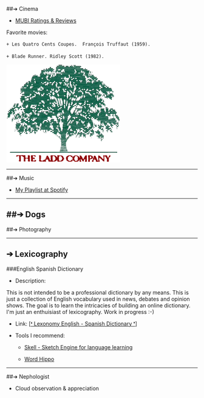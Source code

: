 ##&#10132; Cinema

+ [MUBI Ratings & Reviews](https://mubi.com/es/users/272774 "Online movie streaming service")

Favorite movies:

    + Les Quatro Cents Coupes.  François Truffaut (1959).

    + Blade Runner. Ridley Scott (1982).


![The Ladd Company](../img/The_Ladd_Company_logo.png)  


--- 

##&#10132; Music


+ [My Playlist at Spotify](https://open.spotify.com/user/leobardo_oscar "1,504 Public Playlists")

--- 

##&#10132; Dogs
--- 

##&#10132; Photography

--- 

## &#10132; Lexicography
###English Spanish Dictionary

+ Description:

This is not intended to be a professional dictionary by any means.
This is just a collection of English vocabulary used in news, debates and opinion shows. 
The goal is to learn the intricacies of building an online dictionary.
I'm just an enthuisiast of lexicography.
Work in progress :-)

+ Link:
[[&#10075;  Lexonomy English - Spanish Dictionary &#10076;](https://www.lexonomy.eu/#english_spanish "Home page")] 

+ Tools I recommend: 

    + [Skell - Sketch Engine for language learning](https://skell.sketchengine.eu "Corpus")

    + [Word Hippo](https://www.wordhippo.com/ "Synonyms, ")

--- 

##&#10132; Nephologist 

+ Cloud observation & appreciation


